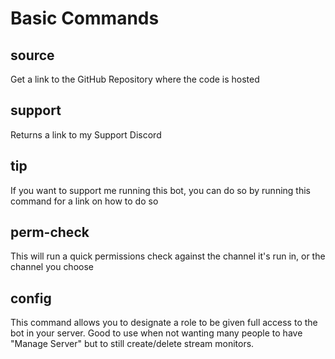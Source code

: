 # Basic Commands

## source

Get a link to the GitHub Repository where the code is hosted

## support

Returns a link to my Support Discord

## tip

If you want to support me running this bot, you can do so by running this command for a link on how to do so

## perm-check

This will run a quick permissions check against the channel it's run in, or the channel you choose&#x20;

## config

This command allows you to designate a role to be given full access to the bot in your server. Good to use when not wanting many people to have "Manage Server" but to still create/delete stream monitors.
